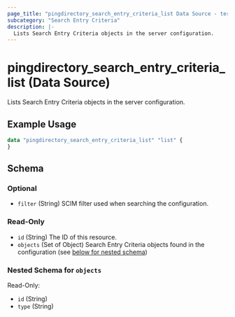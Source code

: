 ```yaml
---
page_title: "pingdirectory_search_entry_criteria_list Data Source - terraform-provider-pingdirectory"
subcategory: "Search Entry Criteria"
description: |-
  Lists Search Entry Criteria objects in the server configuration.
---
```


# pingdirectory_search_entry_criteria_list (Data Source)

Lists Search Entry Criteria objects in the server configuration.

## Example Usage

```terraform
data "pingdirectory_search_entry_criteria_list" "list" {
}
```

<!-- schema generated by tfplugindocs -->
## Schema

### Optional

- `filter` (String) SCIM filter used when searching the configuration.

### Read-Only

- `id` (String) The ID of this resource.
- `objects` (Set of Object) Search Entry Criteria objects found in the configuration (see [below for nested schema](#nestedatt--objects))

<a id="nestedatt--objects"></a>
### Nested Schema for `objects`

Read-Only:

- `id` (String)
- `type` (String)

